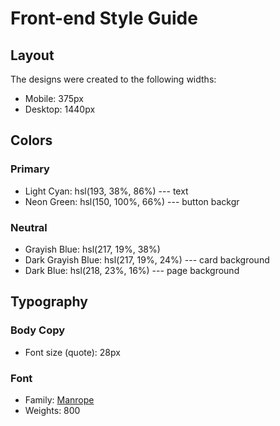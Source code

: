 # Front-end Style Guide

## Layout

The designs were created to the following widths:

- Mobile: 375px
- Desktop: 1440px

## Colors

### Primary

- Light Cyan: hsl(193, 38%, 86%) --- text
- Neon Green: hsl(150, 100%, 66%) --- button backgr

### Neutral

- Grayish Blue: hsl(217, 19%, 38%)
- Dark Grayish Blue: hsl(217, 19%, 24%) --- card background
- Dark Blue: hsl(218, 23%, 16%) --- page background

## Typography

### Body Copy

- Font size (quote): 28px

### Font

- Family: [Manrope](https://fonts.google.com/specimen/Manrope)
- Weights: 800
